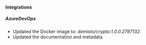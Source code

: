
#### Integrations

##### AzureDevOps
- Updated the Docker image to: *demisto/crypto:1.0.0.2787132*.
- Updated the documentation and metadata. 

